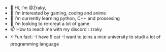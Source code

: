 - 👋 Hi, I’m @Zraky, 
- 👀 I’m interested by gaming, coding and anime
- 🌱 I’m currently learning python, C++ and prossesing
- 💞️ I’m looking to re-creat a lot of game
- 📫 How to reach me with my discord : zraky
- ⚡ Fun fact: -I have 5 cat
               -I want to joins a nice university to studi a lot of programming language

<!---
Zraky/Zraky is a ✨ special ✨ repository because its `README.md` (this file) appears on your GitHub profile.
You can click the Preview link to take a look at your changes.
--->
